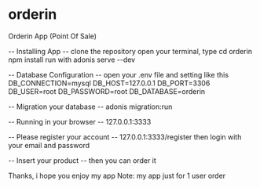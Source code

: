 # orderin
Orderin App (Point Of Sale)

-- Installing App --
clone the repository
open your terminal, type
cd orderin
npm install
run with
adonis serve --dev

-- Database Configuration --
open your .env file and setting like this
DB_CONNECTION=mysql
DB_HOST=127.0.0.1
DB_PORT=3306
DB_USER=root
DB_PASSWORD=root
DB_DATABASE=orderin

-- Migration your database --
adonis migration:run

-- Running in your browser --
127.0.0.1:3333

-- Please register your account --
127.0.0.1:3333/register
then login with your email and password

-- Insert your product --
then you can order it

Thanks, i hope you enjoy my app
Note: my app just for 1 user order